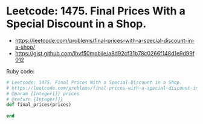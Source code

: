 # Leetcode: 1475. Final Prices With a Special Discount in a Shop.

- https://leetcode.com/problems/final-prices-with-a-special-discount-in-a-shop/
- https://gist.github.com/lbvf50mobile/a8d92cf31b78c0266f148d1e9d99f012

Ruby code:
```Ruby
# Leetcode: 1475. Final Prices With a Special Discount in a Shop.
# https://leetcode.com/problems/final-prices-with-a-special-discount-in-a-shop/
# @param {Integer[]} prices
# @return {Integer[]}
def final_prices(prices)
    
end
```